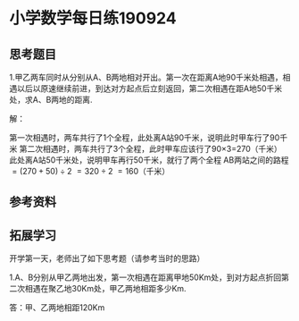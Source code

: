 # 小学数学每日练190924

## 思考题目

1.甲乙两车同时从分别从A、B两地相对开出。第一次在距离A地90千米处相遇，相遇以后以原速继续前进，到达对方起点后立刻返回，第二次相遇在距A地50千米处，求A、B两地的距离.

解：

第一次相遇时，两车共行了1个全程，此处离A站90千米，说明此时甲车行了90千米
第二次相遇时，两车共行了3个全程，此时甲车应该行了90×3=270（千米）
此处离A站50千米处，说明甲车再行50千米，就行了两个全程
AB两站之间的路程
$=(270+50)\div2$
$=320\div2$
$=160$（千米）

## 参考资料



## 拓展学习

开学第一天，老师出了如下思考题（请参考当时的思路）

1.A、B分别从甲乙两地出发，第一次相遇在距离甲地50Km处，到对方起点折回第二次相遇在聚乙地30Km处，甲乙两地相距多少Km.



答：甲、乙两地相距120Km